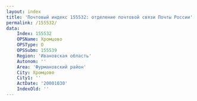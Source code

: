 ```yaml
---
layout: index
title: 'Почтовый индекс 155532: отделение почтовой связи Почты России'
permalink: /155532/
data:
    Index: 155532
    OPSName: Хромцово
    OPSType: О
    OPSSubm: 155539
    Region: 'Ивановская область'
    Autonom: ''
    Area: 'Фурмановский район'
    City: Хромцово
    City1: ''
    ActDate: '20001030'
    IndexOld: ''
---
```

